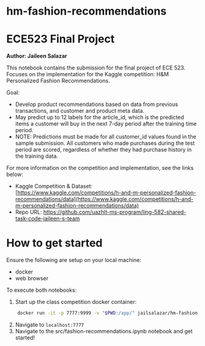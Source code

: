 # hm-fashion-recommendations
# ECE523 Final Project

**Author: Jaileen Salazar**

This notebook contains the submission for the final project of ECE 523. Focuses on the implementation for the Kaggle competition: H&amp;M Personalized Fashion Recommendations.

Goal:
- Develop product recommendations based on data from previous transactions, and customer and product meta data.
- May predict up to 12 labels for the article_id, which is the predicted items a customer will buy in the next 7-day period after the training time period.
- NOTE: Predictions must be made for all customer_id values found in the sample submission. All customers who made purchases during the test period are scored, regardless of whether they had purchase history in the training data.

For more information on the competition and implementation, see the links below:
- Kaggle Competition & Dataset: [https://www.kaggle.com/competitions/h-and-m-personalized-fashion-recommendations/data](https://www.kaggle.com/competitions/h-and-m-personalized-fashion-recommendations/data)
- Repo URL: [https://github.com/uazhlt-ms-program/ling-582-shared-task-code-jaileen-s-team ](https://github.com/jailsalazar/hm-fashion-recommendations)

# How to get started
Ensure the following are setup on your local machine:
- docker
- web browser

To execute both notebooks:
1. Start up the class competition docker container:
``` bash
    docker run -it -p 7777:9999 -v "$PWD:/app/" jailsalazar/hm-fashion-recommendations
```
2. Navigate to ```localhost:7777```
3. Navigate to the src/fashion-recommendations.ipynb notebook and get started!